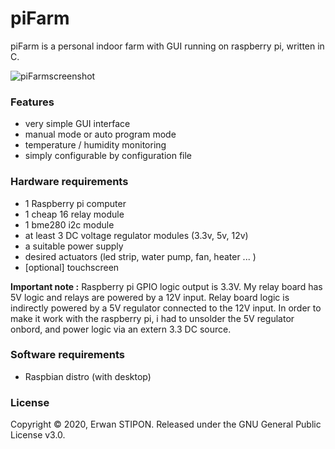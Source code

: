 # piFarm
piFarm is a personal indoor farm with GUI running on raspberry pi, written in C.

![piFarmscreenshot](https://raw.github.com/f4ftx/pifarm/master/doc/img/piFarmScr.png?raw=true)

### Features
- very simple GUI interface
- manual mode or auto program mode
- temperature / humidity monitoring
- simply configurable by configuration file

### Hardware requirements
- 1 Raspberry pi computer
- 1 cheap 16 relay module
- 1 bme280 i2c module
- at least 3 DC voltage regulator modules (3.3v, 5v, 12v)
- a suitable power supply
- desired actuators (led strip, water pump, fan, heater ... )
- [optional] touchscreen

__Important note :__
Raspberry pi GPIO logic output is 3.3V. My relay board has 5V logic and relays
are powered by a 12V input. Relay board logic is indirectly powered by a 5V
regulator connected to the 12V input. In order to make it work with the
raspberry pi, i had to unsolder the 5V regulator onbord, and power logic via an
extern 3.3 DC source.

### Software requirements
- Raspbian distro (with desktop)

### License
Copyright © 2020, Erwan STIPON. Released under the GNU General Public License v3.0.

